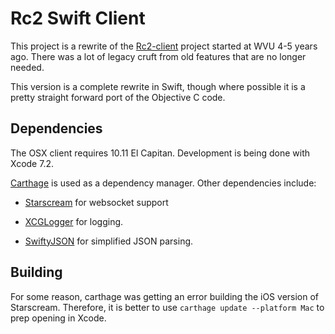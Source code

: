 # Rc2 Swift Client

This project is a rewrite of the [Rc2-client](https://github.com/wvuRc2/rc2client) project started at WVU 4-5 years ago. There was a lot of legacy cruft from old features that are no longer needed.

This version is a complete rewrite in Swift, though where possible it is a pretty straight forward port of the Objective C code.

## Dependencies

The OSX client requires 10.11 El Capitan. Development is being done with Xcode 7.2.

[Carthage](https://github.com/Carthage/Carthage) is used as a dependency manager. Other dependencies include:

* [Starscream](https://github.com/daltoniam/Starscream/issues) for websocket support

* [XCGLogger](https://github.com/DaveWoodCom/XCGLogger) for logging.

* [SwiftyJSON](https://github.com/SwiftyJSON/SwiftyJSON) for simplified JSON parsing.

## Building

For some reason, carthage was getting an error building the iOS version of Starscream. Therefore, it is better to use `carthage update --platform Mac` to prep opening in Xcode.
